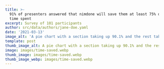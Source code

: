 ```yaml
---
title: >-
  91% of presenters answered that nimdone will save them at least 75% of the
  time spent
excerpt: Survey of 101 participants
author: src/data/authors/jane-doe.yaml
date: '2021-03-13'
image_alt: 'A pie chart with a section taking up 90.1% and the rest taking up 9.9%'
template: post
thumb_image_alt: A pie chart with a section taking up 90.1% and the rest taking up 9.9%
image: images/time-saved.webp
thumb_image: images/time-saved.webp
thumb_image_webp: images/time-saved.webp
---
```

